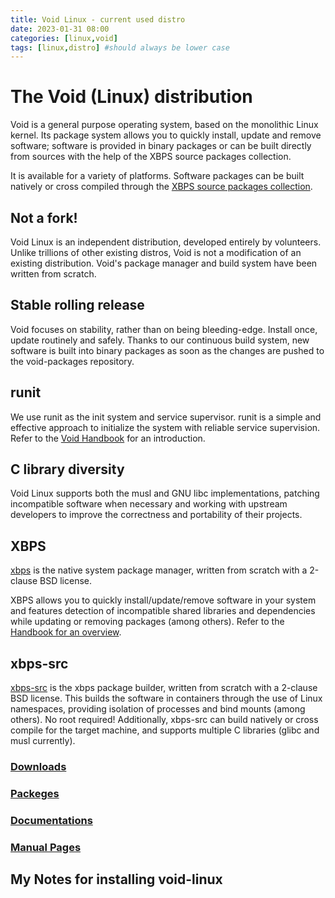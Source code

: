 ```yaml
---
title: Void Linux - current used distro
date: 2023-01-31 08:00
categories: [linux,void]
tags: [linux,distro] #should always be lower case
---
```


# The Void (Linux) distribution

Void is a general purpose operating system, based on the monolithic Linux kernel. Its package system allows you to quickly install, update and remove software; software is provided in binary packages or can be built directly from sources with the help of the XBPS source packages collection.

It is available for a variety of platforms. Software packages can be built natively or cross compiled through the [XBPS source packages collection](https://github.com/void-linux/void-packages).

## Not a fork!
Void Linux is an independent distribution, developed entirely by volunteers.
Unlike trillions of other existing distros, Void is not a modification of an existing distribution. Void's package manager and build system have been written from scratch.

## Stable rolling release
Void focuses on stability, rather than on being bleeding-edge. Install once, update routinely and safely.
Thanks to our continuous build system, new software is built into binary packages as soon as the changes are pushed to the void-packages repository.

## runit
We use runit as the init system and service supervisor.
runit is a simple and effective approach to initialize the system with reliable service supervision. Refer to the [Void Handbook](https://docs.voidlinux.org/config/services/index.html) for an introduction.

## C library diversity
Void Linux supports both the musl and GNU libc implementations, patching incompatible software when necessary and working with upstream developers to improve the correctness and portability of their projects.

## XBPS
[xbps](https://github.com/void-linux/xbps) is the native system package manager, written from scratch with a 2-clause BSD license.

XBPS allows you to quickly install/update/remove software in your system and features detection of incompatible shared libraries and dependencies while updating or removing packages (among others). Refer to the [Handbook for an overview](https://docs.voidlinux.org/xbps/index.html).

## xbps-src
[xbps-src](https://github.com/void-linux/void-packages) is the xbps package builder, written from scratch with a 2-clause BSD license.
This builds the software in containers through the use of Linux namespaces, providing isolation of processes and bind mounts (among others). No root required!
Additionally, xbps-src can build natively or cross compile for the target machine, and supports multiple C libraries (glibc and musl currently).

### [Downloads](https://voidlinux.org/download/)
### [Packeges](https://voidlinux.org/packages/)
### [Documentations](https://docs.voidlinux.org/)
### [Manual Pages](https://man.voidlinux.org/)

## My Notes for installing void-linux


